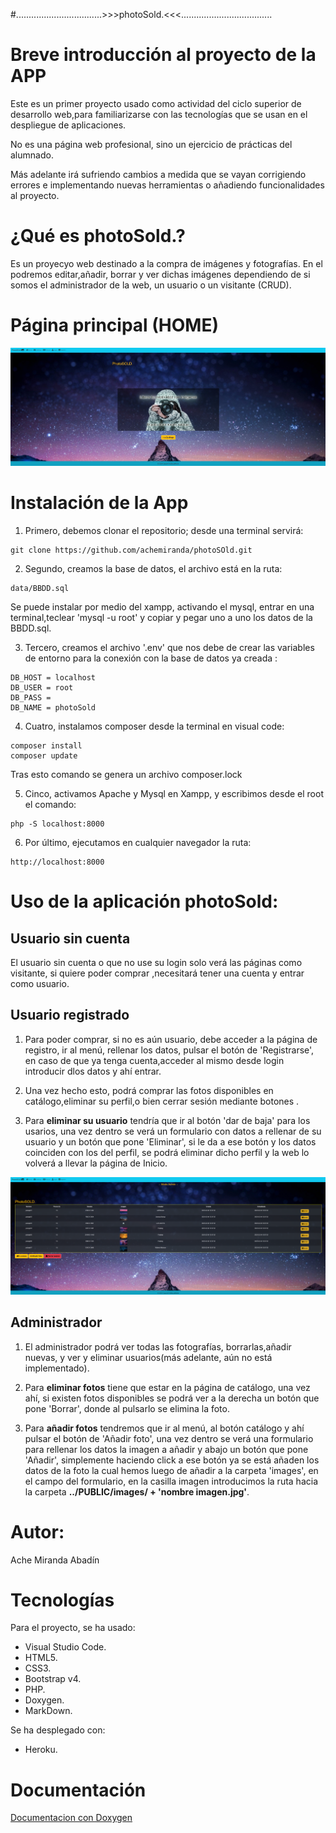 #..................................>>>photoSold.<<<....................................

# Breve introducción al proyecto de la APP
Este es un primer proyecto usado como actividad del ciclo superior de desarrollo web,para familiarizarse con las tecnologías que se usan en el despliegue de aplicaciones.

No es una página web profesional, sino un ejercicio de prácticas del alumnado.

Más adelante irá sufriendo cambios a medida que se vayan corrigiendo errores e implementando nuevas herramientas o añadiendo funcionalidades al proyecto.

# ¿Qué es photoSold.?
Es un proyecyo web destinado a la compra de imágenes y fotografías. En el podremos editar,añadir, borrar y ver dichas imágenes dependiendo de si somos el administrador de la web, un usuario o un visitante (CRUD). 

# Página principal (HOME)

![Pagina principal](./PUBLIC/images/imgReadme/readmeImgPhotoSOld.jpg)

# Instalación de la App
1. Primero, debemos clonar el repositorio; desde una terminal servirá:
```
git clone https://github.com/achemiranda/photoSOld.git
```

2. Segundo, creamos la base de datos, el archivo  está en la ruta:
```
data/BBDD.sql
```
Se puede instalar por medio del xampp, activando el mysql, entrar en una terminal,teclear 'mysql -u root' y copiar y pegar uno a uno los datos de la BBDD.sql.

3. Tercero, creamos el archivo '.env' que nos debe de crear las variables de entorno para la conexión con la base de datos ya creada :
```
DB_HOST = localhost
DB_USER = root
DB_PASS = 
DB_NAME = photoSold
```

4. Cuatro,  instalamos composer desde la terminal en visual code:
```
composer install
composer update
```

Tras esto comando se genera un archivo composer.lock

5. Cinco, activamos Apache y Mysql en Xampp, y escribimos desde el root el comando:
```
php -S localhost:8000
```

6. Por último, ejecutamos en cualquier navegador la ruta:
```
http://localhost:8000
```
# Uso de la aplicación photoSold:
## Usuario sin cuenta
El usuario sin cuenta o que no use su login solo verá las páginas como visitante, si quiere poder comprar ,necesitará tener una cuenta y entrar como usuario. 

## Usuario registrado
1. Para poder comprar, si no es aún usuario, debe acceder a la página de registro, ir al menú, rellenar los datos, pulsar el botón de 'Registrarse', en caso de que ya tenga cuenta,acceder al mismo desde login introducir dlos datos y ahí entrar.

2. Una vez hecho esto, podrá comprar las fotos disponibles en catálogo,eliminar su perfil,o bien cerrar sesión mediante botones .

3. Para **eliminar su usuario** tendría que ir al botón 'dar de baja' para los usarios, una vez dentro se verá un formulario con datos a rellenar de su usuario y un botón que pone 'Eliminar', si le da a ese botón y los datos coinciden con los del perfil, se podrá eliminar dicho perfil y la web lo volverá a llevar la página de Inicio.


![Pagina Catalogo](./PUBLIC/images/imgReadme/readmeImgPhotoSoldCatalogo.jpg)

## Administrador
1. El administrador podrá ver todas las fotografías, borrarlas,añadir nuevas, y ver y eliminar usuarios(más adelante, aún no está implementado).

2. Para **eliminar fotos** tiene que estar en la página de catálogo, una vez ahí, si existen fotos disponibles se podrá ver a la derecha un botón que pone 'Borrar', donde al pulsarlo se elimina la foto.

4. Para **añadir fotos** tendremos que ir al menú, al botón catálogo y ahí pulsar el botón de 'Añadir foto', una vez dentro se verá una formulario para rellenar los datos la imagen a añadir y abajo un botón que pone 'Añadir', simplemente haciendo click a ese botón ya se está añaden los datos de la foto la cual hemos luego de añadir a la carpeta 'images',
en el campo del formulario, en la casilla imagen introducimos la ruta hacia la carpeta 
**../PUBLIC/images/ + 'nombre imagen.jpg'**.

# Autor:
Ache Miranda Abadín
# Tecnologías
Para el proyecto, se ha usado:

* Visual Studio Code.
* HTML5.
* CSS3.
* Bootstrap v4.
* PHP.
* Doxygen.
* MarkDown.

Se ha desplegado con:

* Heroku.

# Documentación
[Documentacion con Doxygen](https://photosold.herokuapp.com/DOCS/html/index.html) 